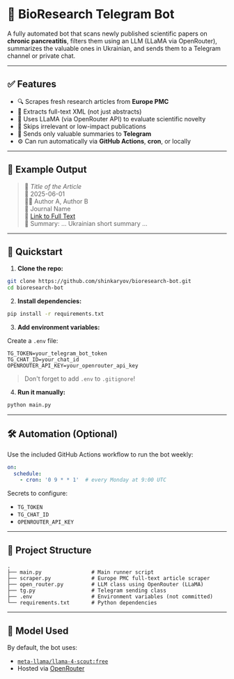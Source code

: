 # 🧬 BioResearch Telegram Bot

A fully automated bot that scans newly published scientific papers on **chronic pancreatitis**, filters them using an LLM (LLaMA via OpenRouter), summarizes the valuable ones in Ukrainian, and sends them to a Telegram channel or private chat.

---

## ✅ Features

- 🔍 Scrapes fresh research articles from **Europe PMC**
- 📄 Extracts full-text XML (not just abstracts)
- 🧠 Uses LLaMA (via OpenRouter API) to evaluate scientific novelty
- 🔕 Skips irrelevant or low-impact publications
- 📨 Sends only valuable summaries to **Telegram**
- ⚙️ Can run automatically via **GitHub Actions**, **cron**, or locally

---

## 🧪 Example Output

> 🧬 *Title of the Article*  
> 📅 2025-06-01  
> 🧑‍🔬 Author A, Author B  
> 📓 Journal Name  
> 🔗 [Link to Full Text](https://...)  
> 📄 Summary: ... Ukrainian short summary ...

---

## 🚀 Quickstart

1. **Clone the repo:**

```bash
git clone https://github.com/shinkaryov/bioresearch-bot.git
cd bioresearch-bot
````

2. **Install dependencies:**

```bash
pip install -r requirements.txt
```

3. **Add environment variables:**

Create a `.env` file:

```
TG_TOKEN=your_telegram_bot_token
TG_CHAT_ID=your_chat_id
OPENROUTER_API_KEY=your_openrouter_api_key
```

> Don't forget to add `.env` to `.gitignore`!

4. **Run it manually:**

```bash
python main.py
```

---

## 🛠 Automation (Optional)

Use the included GitHub Actions workflow to run the bot weekly:

```yaml
on:
  schedule:
    - cron: '0 9 * * 1'  # every Monday at 9:00 UTC
```

Secrets to configure:

* `TG_TOKEN`
* `TG_CHAT_ID`
* `OPENROUTER_API_KEY`

---

## 📂 Project Structure

```
.
├── main.py                # Main runner script
├── scraper.py             # Europe PMC full-text article scraper
├── open_router.py         # LLM class using OpenRouter (LLaMA)
├── tg.py                  # Telegram sending class
├── .env                   # Environment variables (not committed)
└── requirements.txt       # Python dependencies
```

---

## 🧠 Model Used

By default, the bot uses:

* [`meta-llama/llama-4-scout:free`](https://openrouter.ai/models/meta-llama/llama-4-scout)
* Hosted via [OpenRouter](https://openrouter.ai)
